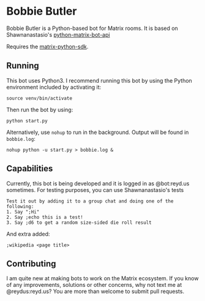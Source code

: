 Bobbie Butler 
=====================

Bobbie Butler is a Python-based bot for Matrix rooms.
It is based on Shawnanastasio's [python-matrix-bot-api](https://github.com/shawnanastasio/python-matrix-bot-api)

Requires the [matrix-python-sdk](https://github.com/matrix-org/matrix-python-sdk).

Running
--------

This bot uses Python3. I recommend running this bot by using the Python environment included by activating it:

```
source venv/bin/activate
```

Then run the bot by using:

```
python start.py
```

Alternatively, use `nohup` to run in the background. Output will be found in `bobbie.log`:

```
nohup python -u start.py > bobbie.log &
```
Capabilities
------------

Currently, this bot is being developed and it is logged in as @bot:reyd.us sometimes. For
testing purposes, you can use Shawnanastasio's tests

    Test it out by adding it to a group chat and doing one of the following:
    1. Say ";Hi"
    2. Say ;echo this is a test!
    3. Say ;d6 to get a random size-sided die roll result

And extra added:

    ;wikipedia <page title>


Contributing
------------
I am quite new at making bots to work on the Matrix ecosystem.
If you know of any improvements, solutions or other concerns, why not text me at @reydus:reyd.us?
You are more than welcome to submit pull requests.
